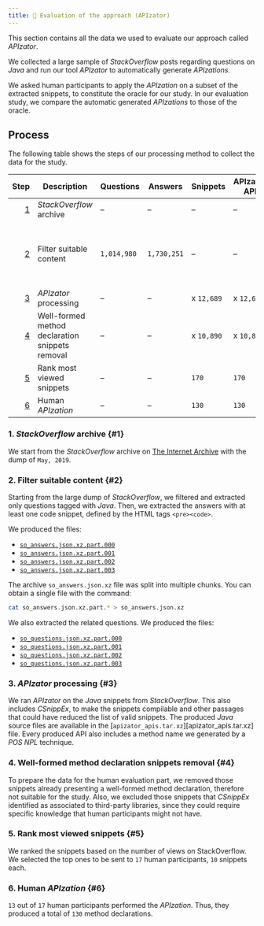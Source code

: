 ```yaml
---
title: 📝 Evaluation of the approach (APIzator)
---
```


This section contains all the data we used to evaluate our approach called *APIzator*.

We collected a large sample of *StackOverflow* posts regarding questions on *Java* and run our tool *APIzator* to automatically generate *APIzations*.
<!-- These complete examples are browsable in our tool. -->
We asked human participants to apply the *APIzation* on a subset of the extracted snippets, to constitute the oracle for our study.
In our evaluation study, we compare the automatic generated *APIzations* to those of the oracle.

[so_questions.json.xz.part.000]: /data/evaluation/so_questions.json.xz.part.000
[so_questions.json.xz.part.001]: /data/evaluation/so_questions.json.xz.part.001
[so_questions.json.xz.part.002]: /data/evaluation/so_questions.json.xz.part.002
[so_questions.json.xz.part.003]: /data/evaluation/so_questions.json.xz.part.003
[so_answers.json.xz.part.000]: /data/evaluation/so_answers.json.xz.part.000
[so_answers.json.xz.part.001]: /data/evaluation/so_answers.json.xz.part.001
[so_answers.json.xz.part.002]: /data/evaluation/so_answers.json.xz.part.002
[so_answers.json.xz.part.003]: /data/evaluation/so_answers.json.xz.part.003

## Process

The following table shows the steps of our processing method to collect the data for the study.

Step | Description | Questions | Answers | Snippets | APIzator-APIs | Human-APIs | Data
---: | --- | --- | --- | --- | --- | --- | ---
[1](#1) | *StackOverflow* archive | – | – | – | – | – | –
[2](#2) | Filter suitable content | `1,014,980` | `1,730,251` | – | – | – | [`so_questions.json.xz.part.000`][so_questions.json.xz.part.000] <br /> [`so_questions.json.xz.part.001`][so_questions.json.xz.part.001] <br /> [`so_questions.json.xz.part.002`][so_questions.json.xz.part.002] <br /> [`so_questions.json.xz.part.003`][so_questions.json.xz.part.003] <br /> [`so_answers.json.xz.part.000`][so_answers.json.xz.part.000] <br /> [`so_answers.json.xz.part.001`][so_answers.json.xz.part.001] <br /> [`so_answers.json.xz.part.002`][so_answers.json.xz.part.002] <br /> [`so_answers.json.xz.part.003`][so_answers.json.xz.part.003]
[3](#3) | *APIzator* processing | – | – | x `12,689` | x `12,689` | – | [`apizator_apis.tar.xz`][apizator_apis.tar.xz]
[4](#4) | Well-formed method declaration snippets removal | – | – | x `10,890` | x `10,890` | – | x
[5](#5) | Rank most viewed snippets | – | – | `170` | `170` | – | [`human_evaluation_snippets.tar.xz`][human_evaluation_snippets.tar.xz]
[6](#6) | Human *APIzation* | – | – | `130` | `130` | `130` | [`human_apis.tar.xz`][human_apis.tar.xz]

### 1. *StackOverflow* archive {#1}

We start from the *StackOverflow* archive on [The Internet Archive](https://archive.org/details/stackexchange) with the dump of `May, 2019`.

### 2. Filter suitable content {#2}

Starting from the large dump of *StackOverflow*, we filtered and extracted only questions tagged with *Java*.
Then, we extracted the answers with at least one code snippet, defined by the HTML tags `<pre><code>`.

We produced the files:

* [`so_answers.json.xz.part.000`][so_answers.json.xz.part.000]
* [`so_answers.json.xz.part.001`][so_answers.json.xz.part.001]
* [`so_answers.json.xz.part.002`][so_answers.json.xz.part.002]
* [`so_answers.json.xz.part.003`][so_answers.json.xz.part.003]

The archive `so_answers.json.xz` file was split into multiple chunks.
You can obtain a single file with the command:

```bash
cat so_answers.json.xz.part.* > so_answers.json.xz
```

We also extracted the related questions.
We produced the files:

* [`so_questions.json.xz.part.000`][so_questions.json.xz.part.000]
* [`so_questions.json.xz.part.001`][so_questions.json.xz.part.001]
* [`so_questions.json.xz.part.002`][so_questions.json.xz.part.002]
* [`so_questions.json.xz.part.003`][so_questions.json.xz.part.003]

### 3. *APIzator* processing {#3}
<!-- NOT READY. -->

We ran *APIzator* on the *Java* snippets from *StackOverflow*.
This also includes *CSnippEx*, to make the snippets compilable and other passages that could have reduced the list of valid snippets.
The produced *Java* source files are available in the [`apizator_apis.tar.xz`][apizator_apis.tar.xz] file.
Every produced API also includes a method name we generated by a *POS* *NPL* technique.
<!-- Insert the files. -->

### 4. Well-formed method declaration snippets removal {#4}
<!-- NOT READY. -->

To prepare the data for the human evaluation part, we removed those snippets already presenting a well-formed method declaration, therefore not suitable for the study.
Also, we excluded those snippets that *CSnippEx* identified as associated to third-party libraries, since they could require specific knowledge that human participants might not have.
<!-- Insert the files. -->

### 5. Rank most viewed snippets {#5}
<!-- NOT READY. -->

We ranked the snippets based on the number of views on StackOverflow.
We selected the top ones to be sent to `17` human participants, `10` snippets each.
<!-- Insert the files. -->

### 6. Human *APIzation* {#6}
<!-- NOT READY. -->

`13` out of `17` human participants performed the *APIzation*.
Thus, they produced a total of `130` method declarations.
<!-- Insert the files. -->
